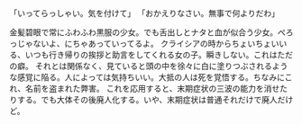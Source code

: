 
「いってらっしゃい。気を付けて」
「おかえりなさい。無事で何よりだわ」

金髪碧眼で常にふわふわ黒服の少女。でも舌出しとナタと血が似合う少女。ぺろっじゃないよ、にちゃあっていってるよ。
クライシアの時からちょいちょいいる、いつも行き帰りの挨拶と助言をしてくれる女の子。瞬きしない。これはただの癖。
それとは関係なく、見ていると頭の中を徐々に白に塗りつぶされるような感覚に陥る。人によっては気持ちいい。大抵の人は死を覚悟する。ちなみにこれ、名前を盗まれた弊害。
これを応用すると、末期症状の三波の能力を消せたりする。でも大体その後廃人化する。いや、末期症状は普通それだけで廃人だけど。
